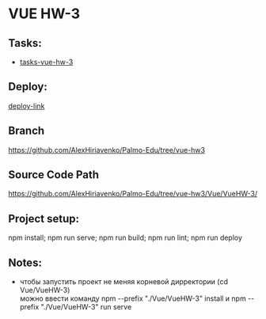 # VUE HW-3

## Tasks:

- [tasks-vue-hw-3](https://gist.github.com/morphey312/244846fd200c54ba3bb9896ebcb43aae)

## Deploy:

[deploy-link](https://alexhiriavenko.github.io/Palmo-Edu/VueHW-3/)

## Branch

https://github.com/AlexHiriavenko/Palmo-Edu/tree/vue-hw3

## Source Code Path

https://github.com/AlexHiriavenko/Palmo-Edu/tree/vue-hw3/Vue/VueHW-3/

## Project setup:

npm install; npm run serve; npm run build; npm run lint; npm run deploy

## Notes:

- чтобы запустить проект не меняя корневой дирректории (cd Vue/VueHW-3) <br>
  можно ввести команду npm --prefix "./Vue/VueHW-3" install и npm --prefix "./Vue/VueHW-3" run serve
